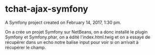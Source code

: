 tchat-ajax-symfony
==================

A Symfony project created on February 14, 2017, 1:30 pm.

On a crée un projet Symfony sur NetBeans, on a donc installé le plugin Symfony
et Symfony.phar, on a édité l'index.html.twig et on a essayé de récupérer dans
un echo notre balise input pour voir si on arrivait à récupérer le champ.